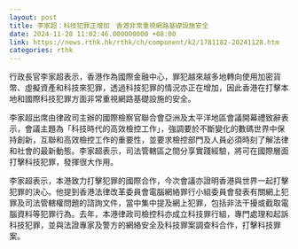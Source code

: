 ```yaml
---
layout: post
title: 李家超：科技犯罪正增加　香港非常重視網路基礎設施安全
date: 2024-11-28 11:02:46.000000000 +08:00
link: https://news.rthk.hk/rthk/ch/component/k2/1781182-20241128.htm
categories: rthk
---
```


行政長官李家超表示，香港作為國際金融中心，罪犯越來越多地轉向使用加密貨幣、虛擬資產和科技來犯罪，透過科技犯罪的情況亦正在增加，因此香港在打擊本地和國際科技犯罪方面非常重視網路基礎設施的安全。

李家超出席由律政司主辦的國際檢察官聯合會亞洲及太平洋地區會議開幕禮致辭表示，會議主題為「科技時代的高效檢控工作」，強調要於不斷變化的數碼世界中保持創新，互聯和高效檢控工作的重要性，並要求檢控部門及人員必須時刻了解法律和社會的最新動態。李家超表示，司法管轄區之間分享實踐經驗，將可在國際層面打擊科技犯罪，發揮很大作用。 

李家超表示，本港致力打擊犯罪的國際合作，今次會議亦證明香港與世界一起打擊犯罪的決心。他提到香港法律改革委員會電腦網絡罪行小組委員會發表有關網上犯罪及司法管轄權問題的諮詢文件，當中集中提及網上犯罪，包括非法干擾或截取電腦資料等犯罪行為。去年，本港律政司檢控科亦成立科技罪行組，專門處理和起訴科技犯罪，並與法證專家及警方的網絡安全及科技罪案調查科合作，打擊科技罪案。
